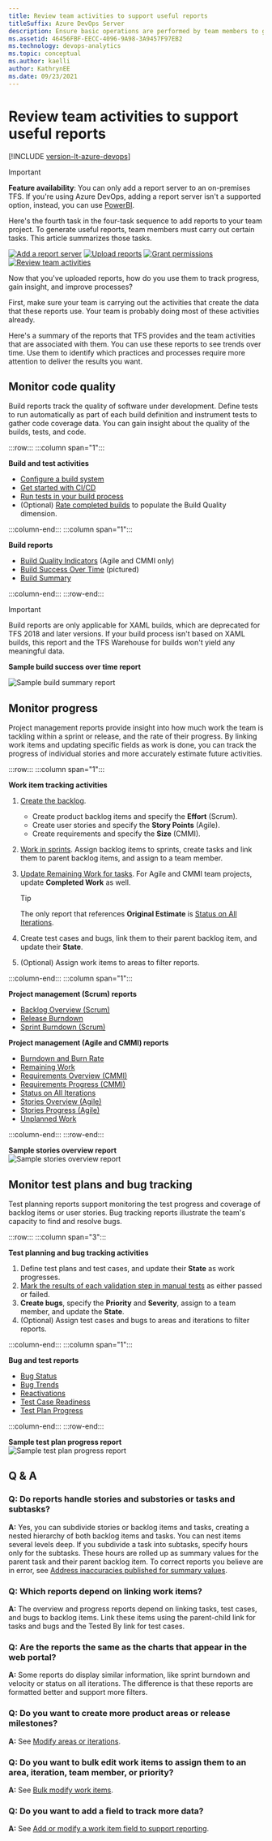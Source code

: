 ```yaml
---
title: Review team activities to support useful reports
titleSuffix: Azure DevOps Server
description: Ensure basic operations are performed by team members to generate useful SQL Server reports when working in Azure DevOps Server.    
ms.assetid: 46456FBF-EECC-4096-9A98-3A9457F97EB2  
ms.technology: devops-analytics
ms.topic: conceptual
ms.author: kaelli
author: KathrynEE
ms.date: 09/23/2021
---
```


# Review team activities to support useful reports 

[!INCLUDE [version-lt-azure-devops](../../includes/version-lt-azure-devops.md)]


> [!IMPORTANT]
>**Feature availability**: You can only add a report server to an on-premises TFS.  If you're using Azure DevOps, adding a report server isn't a supported option, instead, you can use [PowerBI](../powerbi/overview.md).

Here's the fourth task in the four-task sequence to add reports to your team project. To generate useful reports, team members must carry out certain tasks. This article summarizes those tasks.     

[![Add a report server](media/step-1-add-a-report-server.png)](add-a-report-server.md)
[![Upload reports](media/step-2-upload-reports.png)](upload-reports.md)
[![Grant permissions](media/step-3-grant-permissions.png)](grant-permissions-to-reports.md) 
[![Review team activities](media/step-4-review-team-activities.png)](review-team-activities-for-useful-reports.md)


Now that you've uploaded reports, how do you use them to track progress, gain insight, and improve processes?

First, make sure your team is carrying out the activities that create the data that these reports use. Your team is probably doing most of these activities already.

Here's a summary of the reports that TFS provides and the team activities that are associated with them. You can use these reports to see trends over time. Use them to identify which practices and processes require more attention to deliver the results you want.

## Monitor code quality
Build reports track the quality of software under development. Define tests to run automatically as part of each build definition and instrument tests to gather code coverage data. You can gain insight about the quality of the builds, tests, and code. 

:::row:::
   :::column span="1":::
   
   **Build and test activities** 

   - [Configure a build system](../../pipelines/agents/agents.md)
   - [Get started with CI/CD](../../pipelines/create-first-pipeline.md)
   - [Run tests in your build process](../../pipelines/ecosystems/dotnet-core.md#run-your-tests)
   - (Optional) [Rate completed builds](/previous-versions/ms181734(v=vs.140)) to populate the Build Quality dimension.

   :::column-end:::
   :::column span="1":::
   
   **Build reports**
   
   - [Build Quality Indicators](../sql-reports/build-quality-indicators-report.md) (Agile and CMMI only)
   - [Build Success Over Time](../sql-reports/build-success-over-time-report.md) (pictured)
   - [Build Summary](../sql-reports/build-summary-report.md)
   
   :::column-end:::
:::row-end:::


> [!IMPORTANT]  
> Build reports are only applicable for XAML builds, which are deprecated for TFS 2018 and later versions. If your build process isn't based on XAML builds, this report and the TFS Warehouse for builds won't yield any meaningful data.  


**Sample build success over time report**  

![Sample build summary report](media/IC665009.png)  

## Monitor progress
Project management reports provide insight into how much work the team is tackling within a sprint or release, and the rate of their progress. By linking work items and updating specific fields as work is done, you can track the progress of individual stories and more accurately estimate future activities. 

:::row:::
:::column span="1":::
   
**Work item tracking activities**

1. [Create the backlog](../../boards/backlogs/create-your-backlog.md).   
   - Create product backlog items and specify the **Effort** (Scrum).
   - Create user stories and specify the **Story Points** (Agile).
   - Create requirements and specify the **Size** (CMMI).  
2. [Work in sprints](../../boards/sprints/assign-work-sprint.md). Assign backlog items to sprints, create tasks and link them to parent backlog items, and assign to a team member.
3. [Update Remaining Work for tasks](../../boards/sprints/task-board.md). For Agile and CMMI team projects, update **Completed Work** as well.   
   > [!Tip]  
   > The only report that references **Original Estimate** is [Status on All Iterations](../sql-reports/status-on-all-iterations-report.md).
       
4. Create test cases and bugs, link them to their parent backlog item, and update their **State**.
5. (Optional) Assign work items to areas to filter reports.

:::column-end:::
:::column span="1":::
   
   **Project management (Scrum) reports**
   
   - [Backlog Overview (Scrum)](../sql-reports/backlog-overview-scrum.md)
   - [Release Burndown](../sql-reports/release-burndown.md)
   - [Sprint Burndown (Scrum)](../sql-reports/sprint-burndown-scrum.md)
   
   **Project management (Agile and CMMI) reports**
   
   - [Burndown and Burn Rate](../sql-reports/burndown-and-burn-rate-report.md)
   - [Remaining Work](../sql-reports/remaining-work-report.md)
   - [Requirements Overview (CMMI)](../sql-reports/requirements-overview-report-cmmi.md)
   - [Requirements Progress (CMMI)](../sql-reports/requirements-progress-report-cmmi.md)
   - [Status on All Iterations](../sql-reports/status-on-all-iterations-report.md)
   - [Stories Overview (Agile)](../sql-reports/stories-overview-report-agile.md)
   - [Stories Progress (Agile)](../sql-reports/stories-progress-report-agile.md)
   - [Unplanned Work](../sql-reports/unplanned-work.md)
   
   :::column-end:::
:::row-end:::


**Sample stories overview report**  
![Sample stories overview report](media/IC665011.png)  


## Monitor test plans and bug tracking
Test planning reports support monitoring the test progress and coverage of backlog items or user stories. Bug tracking reports illustrate the team's capacity to find and resolve bugs.

:::row:::
   :::column span="3":::
   
   **Test planning and bug tracking activities**

   1. Define test plans and test cases, and update their **State** as work progresses.
   2. [Mark the results of each validation step in manual tests](../../test/run-manual-tests.md) as either passed or failed.
   3. **Create bugs**, specify the **Priority** and **Severity**, assign to a team member, and update the **State**.
   4. (Optional) Assign test cases and bugs to areas and iterations to filter reports.

   :::column-end:::
   :::column span="1":::
   
   **Bug and test reports**
   
   - [Bug Status](../sql-reports/bug-status-report.md)
   - [Bug Trends](../sql-reports/bug-trends-report.md)
   - [Reactivations](../sql-reports/reactivations-report.md)
   - [Test Case Readiness](../sql-reports/test-case-readiness-report.md)
   - [Test Plan Progress](../sql-reports/test-plan-progress-report.md)
   
   :::column-end:::
:::row-end:::


**Sample test plan progress report**   
![Sample test plan progress report](media/IC665012.png)  

## Q & A
<!-- BEGINSECTION class="md-qanda" -->


### Q: Do reports handle stories and substories or tasks and subtasks?
**A:**  Yes, you can subdivide stories or backlog items and tasks, creating a nested hierarchy of both backlog items and tasks. You can nest items several levels deep. If you subdivide a task into subtasks, specify hours only for the subtasks. These hours are rolled up as summary values for the parent task and their parent backlog item. To correct reports you believe are in error, see [Address inaccuracies published for summary values](../sql-reports/address-inaccuracies-published-for-summary-values.md).

### Q: Which reports depend on linking work items?
**A:**  The overview and progress reports depend on linking tasks, test cases, and bugs to backlog items. Link these items using the parent-child link for tasks and bugs and the Tested By link for test cases.

### Q: Are the reports the same as the charts that appear in the web portal?
 **A:**  Some reports do display similar information, like sprint burndown and velocity or status on all iterations. The difference is that these reports are formatted better and support more filters.

### Q: Do you want to create more product areas or release milestones?
**A:**  See [Modify areas or iterations](../../organizations/settings/set-area-paths.md).

### Q: Do you want to bulk edit work items to assign them to an area, iteration, team member, or priority?
**A:**  See [Bulk modify work items](../../boards/backlogs/bulk-modify-work-items.md).

### Q: Do you want to add a field to track more data?
**A:**  See [Add or modify a work item field to support reporting](../../reference/xml/add-or-modify-work-item-fields-to-support-reporting.md).  

<!-- ENDSECTION -->
